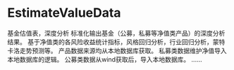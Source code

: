 # EstimateValueData
基金估值表，深度分析
标准化输出基金（公募，私募等净值类产品）的深度分析结果。
基于净值类的各风险收益统计指标，风格回归分析，行业回归分析，蒙特卡洛走势预测等。
产品数据来源均从本地数据库获取。
私募类数据维护净值导入本地数据库的逻辑。
公募类数据从wind获取后，导入本地数据库。
......

